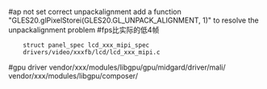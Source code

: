 #ap not set correct unpackalignment
add a function "GLES20.glPixelStorei(GLES20.GL_UNPACK_ALIGNMENT, 1)" to resolve the unpackalignment problem
#fps比实际的低4帧
```
    struct panel_spec lcd_xxx_mipi_spec
    drivers/video/xxxfb/lcd/lcd_xxx_mipi.c
```
#gpu driver
vendor/xxx/modules/libgpu/gpu/midgard/driver/mali/
vendor/xxx/modules/libgpu/composer/

